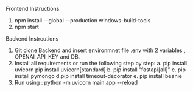 Frontend Instructions

1. npm install --global --production windows-build-tools
2. npm start



Backend Instrcutions

1. Git clone Backend and insert environmnet file .env with 2 variables , OPENAI_API_KEY and DB. 
2. Install all requirements or run the following step by step:
a. pip install uvicorn pip install uvicorn[standard] b. pip install "fastapi[all]" c. pip install pymongo d.pip install timeout-decorator e. pip install beanie
3. Run using : python -m uvicorn main:app --reload 
